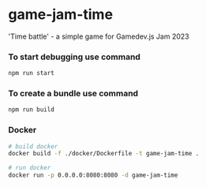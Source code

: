 # game-jam-time
'Time battle' - a simple game for Gamedev.js Jam 2023


### To start debugging use command

```sh
npm run start
```

### To create a bundle use command

```sh
npm run build
```

### Docker

```sh
# build docker
docker build -f ./docker/Dockerfile -t game-jam-time .

# run docker
docker run -p 0.0.0.0:8080:8080 -d game-jam-time
```
